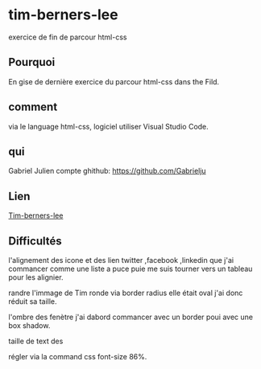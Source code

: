 # tim-berners-lee
exercice de fin de parcour html-css
## Pourquoi
En gise de dernière exercice du parcour html-css dans the Fild.
## comment
via le language html-css, logiciel utiliser Visual Studio Code.
## qui
Gabriel Julien compte ghithub: https://github.com/Gabrielju
## Lien
[Tim-berners-lee](https://gabrielju.github.io/tim-berners-lee/)

## Difficultés

l'alignement des icone et des lien twitter ,facebook ,linkedin que j'ai commancer comme une liste a puce  puie me suis tourner vers un tableau pour les alignier.

randre l'immage de Tim ronde via border radius elle était oval j'ai donc réduit sa taille.

l'ombre des fenètre j'ai dabord commancer avec un border poui avec une box shadow.

taille de text des <p> régler via la command css font-size 86%.
